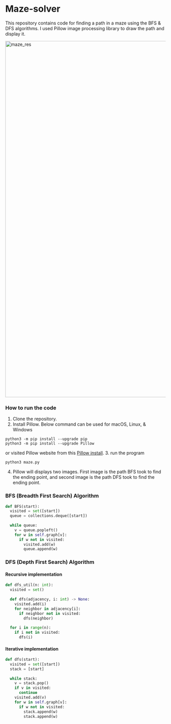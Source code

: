 # Maze-solver
This repository contains code for finding a path in a maze using the BFS & DFS algorithms. I used Pillow image processing library to draw the path and display it. 

<img width="1118" alt="maze_res" src="https://user-images.githubusercontent.com/32971892/161399657-bc3d9fd9-be26-45da-8394-adcc66e44897.png">

### How to run the code 
1. Clone the repository.
2. Install Pillow. Below command can be used for macOS, Linux, & Windows
```
python3 -m pip install --upgrade pip
python3 -m pip install --upgrade Pillow
```
or visited Pillow website from this [Pillow install](https://pillow.readthedocs.io/en/stable/installation.html).
3. run the program 
```
python3 maze.py
```
4. Pillow will displays two images. First image is the path BFS took to find the ending point, and second image is the path DFS took to find the ending point. 

### BFS (Breadth First Search) Algorithm
```python
def BFS(start):
  visited = set([start])
  queue = collections.deque([start])
  
  while queue:
    v = queue.popleft()
    for w in self.graph[v]:
      if w not in visited:
        visited.add(w)
        queue.append(w)
```

### DFS (Depth First Search) Algorithm
#### Recursive implementation
```python
def dfs_util(n: int):
  visited = set()
  
  def dfs(adjacency, i: int) -> None:
    visited.add(i)
    for neighbor in adjacency[i]:
      if neighbor not in visited:
        dfs(neighbor)
  
  for i in range(n):
    if i not in visited:
      dfs(i)
```
#### Iterative implementation
```python
def dfs(start):
  visited = set([start])
  stack = [start]
  
  while stack:
    v = stack.pop()
    if v in visited:
      continue
    visited.add(v)
    for w in self.graph[v]:
      if w not in visited:
        stack.append(w)
        stack.append(w)
```
